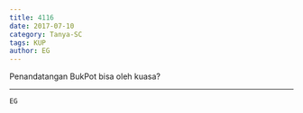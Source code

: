 ```yaml
---
title: 4116
date: 2017-07-10
category: Tanya-SC
tags: KUP
author: EG
---
```


Penandatangan BukPot bisa oleh kuasa?

---



`EG`
